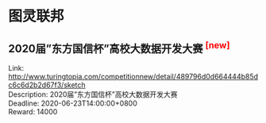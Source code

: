 # 图灵联邦



## 2020届”东方国信杯”高校大数据开发大赛 <sup style="color:red">[new]<sup>  

Link: http://www.turingtopia.com/competitionnew/detail/489796d0d664444b85dc6c6d2b2d67f3/sketch  
Description: 2020届”东方国信杯”高校大数据开发大赛  
Deadline: 2020-06-23T14:00:00+0800  
Reward: 14000  

